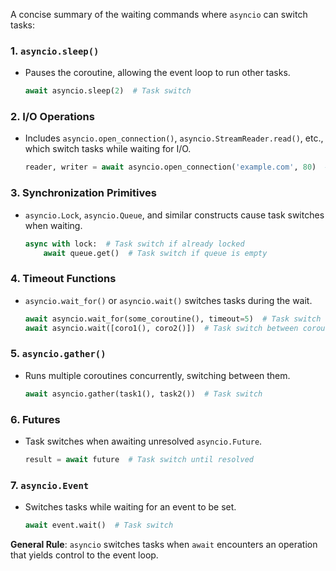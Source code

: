A concise summary of the waiting commands where `asyncio` can switch tasks:


### **1. `asyncio.sleep()`**
- Pauses the coroutine, allowing the event loop to run other tasks.
  ```python
  await asyncio.sleep(2)  # Task switch
  ```


### **2. I/O Operations**
- Includes `asyncio.open_connection()`, `asyncio.StreamReader.read()`, etc., which switch tasks while waiting for I/O.
  ```python
  reader, writer = await asyncio.open_connection('example.com', 80)  # Task switch
  ```


### **3. Synchronization Primitives**
- `asyncio.Lock`, `asyncio.Queue`, and similar constructs cause task switches when waiting.
  ```python
  async with lock:  # Task switch if already locked
      await queue.get()  # Task switch if queue is empty
  ```


### **4. Timeout Functions**
- `asyncio.wait_for()` or `asyncio.wait()` switches tasks during the wait.
  ```python
  await asyncio.wait_for(some_coroutine(), timeout=5)  # Task switch
  await asyncio.wait([coro1(), coro2()])  # Task switch between coroutines
  ```


### **5. `asyncio.gather()`**
- Runs multiple coroutines concurrently, switching between them.
  ```python
  await asyncio.gather(task1(), task2())  # Task switch
  ```


### **6. Futures**
- Task switches when awaiting unresolved `asyncio.Future`.
  ```python
  result = await future  # Task switch until resolved
  ```


### **7. `asyncio.Event`**
- Switches tasks while waiting for an event to be set.
  ```python
  await event.wait()  # Task switch
  ```

**General Rule**: `asyncio` switches tasks when `await` encounters an operation that yields control to the event loop.
